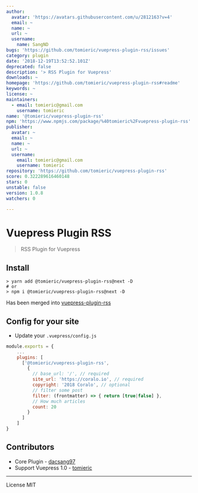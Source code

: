 ```yaml
---
author:
  avatar: 'https://avatars.githubusercontent.com/u/2812163?v=4'
  email: ~
  name: ~
  url: ~
  username:
    name: SangND
bugs: 'https://github.com/tomieric/vuepress-plugin-rss/issues'
category: plugin
date: '2018-12-19T13:52:52.101Z'
deprecated: false
description: '> RSS Plugin for Vuepress'
downloads: ~
homepage: 'https://github.com/tomieric/vuepress-plugin-rss#readme'
keywords: ~
license: ~
maintainers:
  - email: tomieric@gmail.com
    username: tomieric
name: '@tomieric/vuepress-plugin-rss'
npm: 'https://www.npmjs.com/package/%40tomieric%2Fvuepress-plugin-rss'
publisher:
  avatar: ~
  email: ~
  name: ~
  url: ~
  username:
    email: tomieric@gmail.com
    username: tomieric
repository: 'https://github.com/tomieric/vuepress-plugin-rss'
score: 0.322289616460148
stars: 0
unstable: false
version: 1.0.8
watchers: 0

---
```


# Vuepress Plugin RSS

> RSS Plugin for Vuepress

## Install

```
> yarn add @tomieric/vuepress-plugin-rss@next -D
# or
> npm i @tomieric/vuepress-plugin-rss@next -D
```

Has been merged into [vuepress-plugin-rss](https://github.com/youngtailors/vuepress-plugin-rss)

## Config for your site

* Update your `.vuepress/config.js`
``` js
module.exports = {
    ...
    plugins: [
      ['@tomieric/vuepress-plugin-rss',
        {
          // base_url: '/', // required
          site_url: 'https://coralo.io', // required
          copyright: '2018 Coralo', // optional
          // filter some post
          filter: (frontmatter) => { return [true|false] },
          // How much articles
          count: 20
        }
      ]
    ]
}
```

## Contributors

- Core Plugin - [dacsang97](https://github.com/dacsang97)
- Support Vuepress 1.0 - [tomieric](https://github.com/tomieric)

---

License MIT